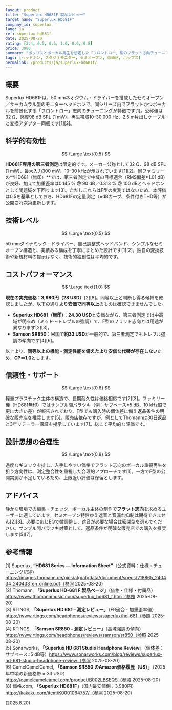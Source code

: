 ```yaml
---
layout: product
title: "Superlux HD681F 製品レビュー"
target_name: "Superlux HD681F"
company_id: superlux
lang: ja
ref: superlux-hd681f
date: 2025-08-20
rating: [3.4, 0.5, 0.5, 1.0, 0.6, 0.8]
price: 3980
summary: "ポップスとボーカル再生を想定した「フロントロー」系のフラット志向チューニングを採るセミオープン型スタジオヘッドホンです。エントリー帯で高い費用対効果を示します。"
tags: [ヘッドホン, スタジオモニター, セミオープン, 低価格, ポップス]
permalink: /products/ja/superlux-hd681f/
---
```


## 概要

Superlux HD681Fは、50 mmネオジウム・ドライバーを搭載したセミオープン／サーカムラル型のモニターヘッドホンで、同シリーズ内でフラットかつボーカルを前景化する「フロントロー」志向のチューニングが特徴です[1]。公称値は32 Ω、感度98 dB SPL (1 mW)、再生帯域10–30,000 Hz、2.5 m片出しケーブルと変換アダプター同梱です[1][2]。

## 科学的有効性

$$ \Large \text{0.5} $$

**HD681F専用の第三者測定**は限定的です。メーカー公称として32 Ω、98 dB SPL (1 mW)、最大入力300 mW、10–30 kHzが示されています[1][2]。同ファミリーの**HD681（無印）**では、第三者測定で中域の目標適合（RMS偏差≈1.01 dB）が良好、加えて加重歪率は0.145 % @ 90 dB／0.313 % @ 100 dBとヘッドホンとして問題域を下回ります[3]。ただしこれらはF型の実測ではないため、本評価は0.5を基準としておき、HD681Fの定量測定（±dBカーブ、条件付きTHD等）が公開され次第更新します。

## 技術レベル

$$ \Large \text{0.5} $$

50 mmダイナミック・ドライバー、自己調整式ヘッドバンド、シンプルなセミオープン構造と、実績ある構成を丁寧にまとめた設計です[1][2]。独自の変換技術や新規材料の提示はなく、技術的独創性は平均的です。

## コストパフォーマンス

$$ \Large \text{1.0} $$

**現在の実売価格：3,980円（28 USD）**[2][8]。同等以上と判断し得る候補を確認しましたが、以下の通り**より安価で同等以上**のものは確認できませんでした。

- **Superlux HD681（無印）**：**24.30 USD**と安価ながら、第三者測定では中高域が明るめ（ミッド〜トレブルの強調）で、F型のフラット志向とは用途が異なります[2][3]。  
- **Samson SR850**：米国で**約33 USD**が一般的で、第三者測定でもトレブル強調の傾向です[4][6]。

以上より、**同等以上の機能・測定性能を備えたより安価な代替が存在しない**ため、**CP＝1.0**とします。

## 信頼性・サポート

$$ \Large \text{0.6} $$

軽量プラスチック主体の構造で、長期耐久性は価格相応です[2][3]。ファミリー機（HD681無印）ではサンプル間バラツキ（例：サブベース±5 dB、10 kHz超で更に大きい差）が報告されており、F型でも購入時の個体差に備え返品条件の明確な販売店を推奨します[5]。販売店依存ですが、例としてThomannは30日返品と3年リテーラー保証を掲示しています[7]。総じて平均的な評価です。

## 設計思想の合理性

$$ \Large \text{0.8} $$

過度なギミックを排し、入手しやすい価格でフラット志向のボーカル重視再生を狙う方向性は、測定整合性を重視した合理的アプローチです[1]。一方でF型の公開実測が不足しているため、上限近い評価は保留とします。

## アドバイス

静かな環境での編集・チェック、ボーカル主体の制作で**フラット志向**を求めるユーザーに適しています。セミオープン特性ゆえ遮音と音漏れ抑制は期待できません[2][3]。必要に応じEQで微調整し、遮音が必要な場合は密閉型を選んでください。サンプル間バラツキ対策として、返品条件が明確な販売店での購入を推奨します[5][7]。

## 参考情報

[1] Superlux, **“HD681 Series — Information Sheet”**（公式資料：仕様・チューニング記述）https://images.thomann.de/pics/atg/atgdata/document/specs/218865_240434_240433_en_online.pdf（参照 2025-08-20）  
[2] Thomann, **「Superlux HD-681 F 製品ページ」**（価格・仕様・付属品）https://www.thomannmusic.com/superlux_hd681_f.htm（参照 2025-08-20）  
[3] RTINGS, **「Superlux HD 681 – 測定レビュー」**（FR適合・加重歪率値）https://www.rtings.com/headphones/reviews/superlux/hd-681（参照 2025-08-20）  
[4] RTINGS, **「Samson SR850 – 測定レビュー」**（高域強調の傾向）https://www.rtings.com/headphones/reviews/samson/sr850（参照 2025-08-20）  
[5] Sonarworks, **「Superlux HD 681 Studio Headphone Review」**（個体差：サブベース±5 dB等）https://www.sonarworks.com/blog/reviews/superlux-hd-681-studio-headphone-review（参照 2025-08-20）  
[6] CamelCamelCamel, **「Samson SR850 のAmazon価格履歴（US）」**（2025年中頃の新価格帯 ≈ 33 USD）https://camelcamelcamel.com/product/B002LBSEQS（参照 2025-08-20）  
[8] 価格.com, **「Superlux HD681F」**（国内最安値例：3,980円）https://kakaku.com/item/K0001064757/（参照 2025-08-20）

(2025.8.20)

